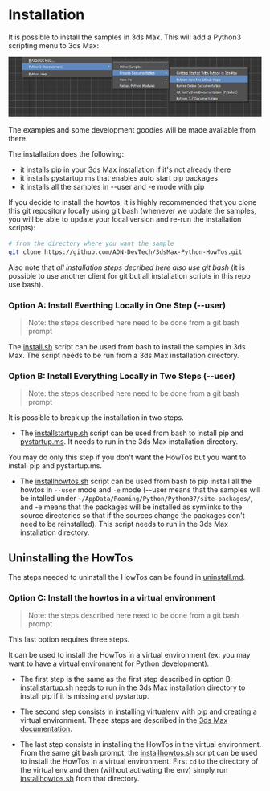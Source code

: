 # Installation

It is possible to install the samples in 3ds Max. This 
will add a Python3 scripting menu to 3ds Max:

![Integration](/doc/Integration.png)

The examples and some development goodies will be made available from there.

The installation does the following:
- it installs pip in your 3ds Max installation if it's not already there
- it installs pystartup.ms that enables auto start pip packages
- it installs all the samples in --user and -e mode with pip

If you decide to install the howtos, it is highly recommended that you clone
this git repository locally using git bash (whenever we update the samples,
you will be able to update your local version and re-run the installation scripts):

```bash
# from the directory where you want the sample
git clone https://github.com/ADN-DevTech/3dsMax-Python-HowTos.git
```

Also note that *all installation steps decribed here also use git bash* (it is
possible to use another client for git but all installation scripts in
this repo use bash).

### Option A: Install Everthing Locally in One Step (--user)
> Note: the steps described here need to be done from a git bash prompt

The [install.sh](/install.sh) script can be used from bash
to install the samples in 3ds Max. The script needs to be run from a
3ds Max installation directory.

### Option B: Install Everything Locally in Two Steps (--user)
> Note: the steps described here need to be done from a git bash prompt

It is possible to break up the installation in two steps.

- The [installstartup.sh](/installstartup.sh) script can be used
from bash to install pip and [pystartup.ms](/src/pystartup/pystartup.ms).
It needs to run in the 3ds Max installation directory.

You may do only this step if you don't want the HowTos but you
want to install pip and pystartup.ms.

- The [installhowtos.sh](/installhowtos.sh) script can be used from
bash to pip install all the howtos in `--user` mode and `-e` mode (--user
means that the samples will be intalled under `~/AppData/Roaming/Python/Python37/site-packages/`,
and -e means that the packages will be installed as symlinks to the 
source directories so that if the sources change the packages don't need
to be reinstalled).
This script needs to run in the 3ds Max installation directory.

## Uninstalling the HowTos

The steps needed to uninstall the HowTos can be found in [uninstall.md](/uninstall.md).

### Option C: Install the howtos in a virtual environment
> Note: the steps described here need to be done from a git bash prompt

This last option requires three steps.

It can be used to install the HowTos in a virtual environment (ex:
you may want to have a virtual environment for Python development).

- The first step is the same as the first step described in option B:
[installstartup.sh](/installstartup.sh) needs to run in the 3ds Max
installation directory to install pip if it is missing and pystartup.

- The second step consists in installing virtualenv with pip and creating a
virtual environment. These steps are described in the [3ds Max documentation](http://help.autodesk.com/view/MAXDEV/2021/ENU/?guid=__developer_python_3_support_virtual_env_html).
- The last step consists in installing the HowTos in the virtual environment.
From the same git bash prompt, the [installhowtos.sh](/installhowtos.sh)
script can be used to install the HowTos in a virtual environment. First `cd`
to the directory of the virtual env and then (without activating the env) simply
run [installhowtos.sh](/installhowtos.sh) from that directory.


